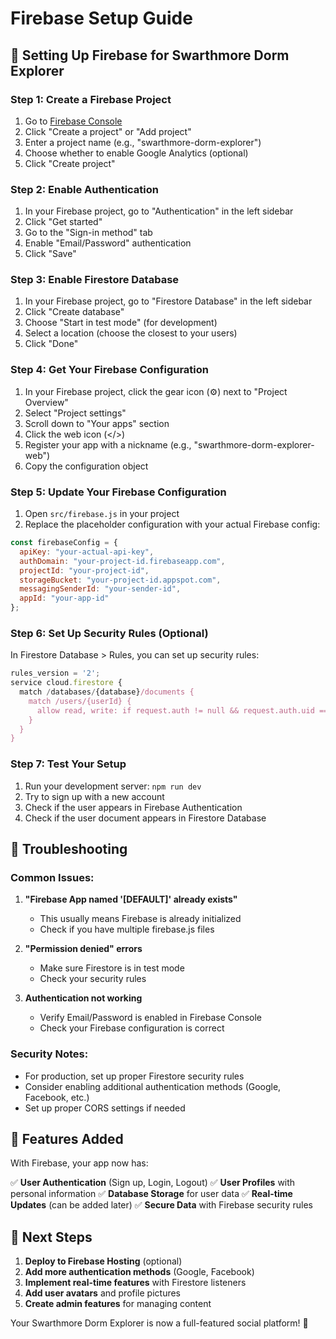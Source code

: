 # Firebase Setup Guide

## 🚀 Setting Up Firebase for Swarthmore Dorm Explorer

### Step 1: Create a Firebase Project

1. Go to [Firebase Console](https://console.firebase.google.com/)
2. Click "Create a project" or "Add project"
3. Enter a project name (e.g., "swarthmore-dorm-explorer")
4. Choose whether to enable Google Analytics (optional)
5. Click "Create project"

### Step 2: Enable Authentication

1. In your Firebase project, go to "Authentication" in the left sidebar
2. Click "Get started"
3. Go to the "Sign-in method" tab
4. Enable "Email/Password" authentication
5. Click "Save"

### Step 3: Enable Firestore Database

1. In your Firebase project, go to "Firestore Database" in the left sidebar
2. Click "Create database"
3. Choose "Start in test mode" (for development)
4. Select a location (choose the closest to your users)
5. Click "Done"

### Step 4: Get Your Firebase Configuration

1. In your Firebase project, click the gear icon (⚙️) next to "Project Overview"
2. Select "Project settings"
3. Scroll down to "Your apps" section
4. Click the web icon (</>)
5. Register your app with a nickname (e.g., "swarthmore-dorm-explorer-web")
6. Copy the configuration object

### Step 5: Update Your Firebase Configuration

1. Open `src/firebase.js` in your project
2. Replace the placeholder configuration with your actual Firebase config:

```javascript
const firebaseConfig = {
  apiKey: "your-actual-api-key",
  authDomain: "your-project-id.firebaseapp.com",
  projectId: "your-project-id",
  storageBucket: "your-project-id.appspot.com",
  messagingSenderId: "your-sender-id",
  appId: "your-app-id"
};
```

### Step 6: Set Up Security Rules (Optional)

In Firestore Database > Rules, you can set up security rules:

```javascript
rules_version = '2';
service cloud.firestore {
  match /databases/{database}/documents {
    match /users/{userId} {
      allow read, write: if request.auth != null && request.auth.uid == userId;
    }
  }
}
```

### Step 7: Test Your Setup

1. Run your development server: `npm run dev`
2. Try to sign up with a new account
3. Check if the user appears in Firebase Authentication
4. Check if the user document appears in Firestore Database

## 🔧 Troubleshooting

### Common Issues:

1. **"Firebase App named '[DEFAULT]' already exists"**
   - This usually means Firebase is already initialized
   - Check if you have multiple firebase.js files

2. **"Permission denied" errors**
   - Make sure Firestore is in test mode
   - Check your security rules

3. **Authentication not working**
   - Verify Email/Password is enabled in Firebase Console
   - Check your Firebase configuration is correct

### Security Notes:

- For production, set up proper Firestore security rules
- Consider enabling additional authentication methods (Google, Facebook, etc.)
- Set up proper CORS settings if needed

## 📱 Features Added

With Firebase, your app now has:

✅ **User Authentication** (Sign up, Login, Logout)
✅ **User Profiles** with personal information
✅ **Database Storage** for user data
✅ **Real-time Updates** (can be added later)
✅ **Secure Data** with Firebase security rules

## 🎯 Next Steps

1. **Deploy to Firebase Hosting** (optional)
2. **Add more authentication methods** (Google, Facebook)
3. **Implement real-time features** with Firestore listeners
4. **Add user avatars** and profile pictures
5. **Create admin features** for managing content

Your Swarthmore Dorm Explorer is now a full-featured social platform! 🎉 